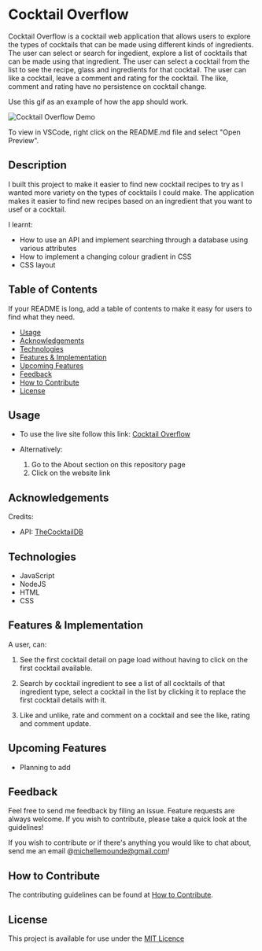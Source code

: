 # Cocktail Overflow

Cocktail Overflow is a cocktail web application that allows users to explore the types of cocktails that can be made
using different kinds of ingredients. The user can select or search for ingedient, explore a list of
cocktails that can be made using that ingredient. The user can select a cocktail from the list to see the recipe, glass
and ingredients for that cocktail. The user can like a cocktail, leave a comment and rating for the cocktail. The like,
comment and rating have no persistence on cocktail change.

Use this gif as an example of how the app should work.

![Cocktail Overflow Demo](https://github.com/michellemounde/cocktail-overflow/blob/main/assets/FRN3gH.gif?raw=true "Cocktail Overflow Demo")

To view in VSCode, right click on the README.md file and select "Open Preview".

## Description

I built this project to make it easier to find new cocktail recipes to try as I wanted more variety on the types of cocktails
I could make. The application makes it easier to find new recipes based on an ingredient that you want to usef or a cocktail.

I learnt:
- How to use an API and implement searching through a database using various attributes
- How to implement a changing colour gradient in CSS
- CSS layout

## Table of Contents

If your README is long, add a table of contents to make it easy for users to find what they need.

- [Usage](#usage)
- [Acknowledgements](#acknowledgements)
- [Technologies](#technologies)
- [Features & Implementation](#features--implementation)
- [Upcoming Features](#upcoming-features)
- [Feedback](#feedback)
- [How to Contribute](#how-to-contribute)
- [License](#license)

## Usage

  * To use the live site follow this link:
    [Cocktail Overflow](https://michellemounde.github.io/cocktail-overflow/)

  * Alternatively:

    1. Go to the About section on this repository page
    2. Click on the website link

## Acknowledgements

Credits:

  - API: [TheCocktailDB](https://www.thecocktaildb.com/api.php)

## Technologies
- JavaScript
- NodeJS
- HTML
- CSS

## Features & Implementation

A user, can:

1. See the first cocktail detail on page load without having to click on the
first cocktail available.

2. Search by cocktail ingredient to see a list of all cocktails
of that ingredient type, select a cocktail in the list by clicking it to
replace the first cocktail details with it.

3. Like and unlike, rate and comment on a cocktail and see the like, rating and comment update.

## Upcoming Features
- Planning to add

## Feedback
Feel free to send me feedback by filing an issue. Feature requests are always welcome. If you wish to contribute, please take a quick look at the guidelines!

If you wish to contribute or if there's anything you would like to chat about, send me an email @[michellemounde@gmail.com](mailto:michellemounde@gmail.com)!

## How to Contribute

The contributing guidelines can be found at [How to Contribute](docs/CONTRIBUTING.md).

## License

This project is available for use under the [MIT Licence](docs/LICENSE.md)
